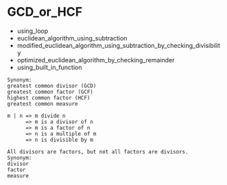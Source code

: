 # GCD_or_HCF
- using_loop
- euclidean_algorithm_using_subtraction
- modified_euclidean_algorithm_using_subtraction_by_checking_divisibility
- optimized_euclidean_algorithm_by_checking_remainder
- using_built_in_function

```
Synonym:
greatest common divisor (GCD)
greatest common factor (GCF)
highest common factor (HCF)
greatest common measure
```

```
m | n => m divide n
      => m is a divisor of n
      => m is a factor of n
      => n is a multiple of m
      => n is divisible by m
```

```
All divisors are factors, but not all factors are divisors.
Synonym:
divisor
factor
measure
```